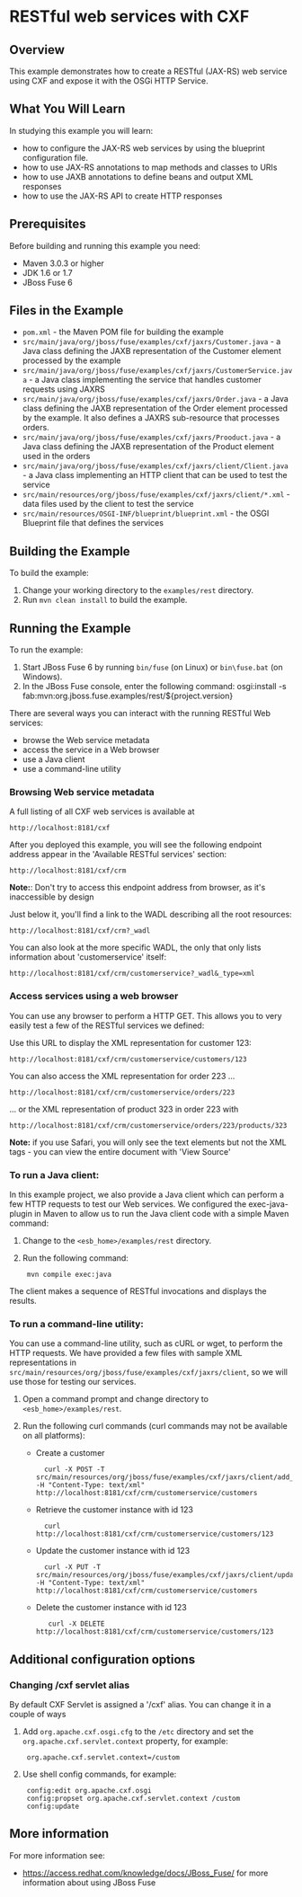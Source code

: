 # RESTful web services with CXF

## Overview
This example demonstrates how to create a RESTful (JAX-RS) web service using CXF and expose it with the OSGi HTTP Service.

## What You Will Learn
In studying this example you will learn:

* how to configure the JAX-RS web services by using the blueprint configuration file.
* how to use JAX-RS annotations to map methods and classes to URIs
* how to use JAXB annotations to define beans and output XML responses
* how to use the JAX-RS API to create HTTP responses

## Prerequisites
Before building and running this example you need:

* Maven 3.0.3 or higher
* JDK 1.6 or 1.7
* JBoss Fuse 6

## Files in the Example
* `pom.xml` - the Maven POM file for building the example
* `src/main/java/org/jboss/fuse/examples/cxf/jaxrs/Customer.java` - a Java class defining the JAXB representation of the Customer element processed by the example
* `src/main/java/org/jboss/fuse/examples/cxf/jaxrs/CustomerService.java` - a Java class implementing the service that handles customer requests using JAXRS
* `src/main/java/org/jboss/fuse/examples/cxf/jaxrs/Order.java` - a Java class defining the JAXB representation of the Order element processed by the example. It also defines a JAXRS sub-resource that processes orders.
* `src/main/java/org/jboss/fuse/examples/cxf/jaxrs/Prooduct.java` - a Java class defining the JAXB representation of the Product element used in the orders
* `src/main/java/org/jboss/fuse/examples/cxf/jaxrs/client/Client.java` - a Java class implementing an HTTP client that can be used to test the service
* `src/main/resources/org/jboss/fuse/examples/cxf/jaxrs/client/*.xml` - data files used by the client to test the service
* `src/main/resources/OSGI-INF/blueprint/blueprint.xml` - the OSGI Blueprint file that defines the services

## Building the Example
To build the example:

1. Change your working directory to the `examples/rest` directory.
2. Run `mvn clean install` to build the example.

## Running the Example
To run the example:

1. Start JBoss Fuse 6 by running `bin/fuse` (on Linux) or `bin\fuse.bat` (on Windows).
2. In the JBoss Fuse console, enter the following command:
        osgi:install -s fab:mvn:org.jboss.fuse.examples/rest/${project.version}

There are several ways you can interact with the running RESTful Web services:
* browse the Web service metadata
* access the service in a Web browser
* use a Java client
* use a command-line utility

### Browsing Web service metadata

A full listing of all CXF web services is available at

    http://localhost:8181/cxf

After you deployed this example, you will see the following endpoint address appear in the 'Available RESTful services' section:

    http://localhost:8181/cxf/crm
**Note:**: Don't try to access this endpoint address from browser, as it's inaccessible by design

Just below it, you'll find a link to the WADL describing all the root resources:

    http://localhost:8181/cxf/crm?_wadl

You can also look at the more specific WADL, the only that only lists information about 'customerservice' itself:

	http://localhost:8181/cxf/crm/customerservice?_wadl&_type=xml

### Access services using a web browser

You can use any browser to perform a HTTP GET.  This allows you to very easily test a few of the RESTful services we defined:

Use this URL to display the XML representation for customer 123:

    http://localhost:8181/cxf/crm/customerservice/customers/123

You can also access the XML representation for order 223 ...

    http://localhost:8181/cxf/crm/customerservice/orders/223

... or the XML representation of product 323 in order 223 with

    http://localhost:8181/cxf/crm/customerservice/orders/223/products/323

**Note:** if you use Safari, you will only see the text elements but not the XML tags - you can view the entire document with 'View Source'

### To run a Java client:

In this example project, we also provide a Java client which can perform a few HTTP requests to test our Web services. We
configured the exec-java-plugin in Maven to allow us to run the Java client code with a simple Maven command:

1. Change to the `<esb_home>/examples/rest` directory.
2. Run the following command:

        mvn compile exec:java
        
The client makes a sequence of RESTful invocations and displays the results.

### To run a command-line utility:

You can use a command-line utility, such as cURL or wget, to perform the HTTP requests.  We have provided a few files with sample XML representations in `src/main/resources/org/jboss/fuse/examples/cxf/jaxrs/client`, so we will use those for testing our services.

1. Open a command prompt and change directory to `<esb_home>/examples/rest`.
2. Run the following curl commands (curl commands may not be available on all platforms):
    
    * Create a customer
 
            curl -X POST -T src/main/resources/org/jboss/fuse/examples/cxf/jaxrs/client/add_customer.xml -H "Content-Type: text/xml" http://localhost:8181/cxf/crm/customerservice/customers
  
    * Retrieve the customer instance with id 123
    
            curl http://localhost:8181/cxf/crm/customerservice/customers/123

    * Update the customer instance with id 123
  
            curl -X PUT -T src/main/resources/org/jboss/fuse/examples/cxf/jaxrs/client/update_customer.xml -H "Content-Type: text/xml" http://localhost:8181/cxf/crm/customerservice/customers

    * Delete the customer instance with id 123
  
             curl -X DELETE http://localhost:8181/cxf/crm/customerservice/customers/123

## Additional configuration options

### Changing /cxf servlet alias

By default CXF Servlet is assigned a '/cxf' alias. You can change it in a couple of ways

1. Add `org.apache.cxf.osgi.cfg` to the `/etc` directory and set the `org.apache.cxf.servlet.context` property, for example:

        org.apache.cxf.servlet.context=/custom

2. Use shell config commands, for example:

        config:edit org.apache.cxf.osgi
        config:propset org.apache.cxf.servlet.context /custom
        config:update

## More information

For more information see:

* https://access.redhat.com/knowledge/docs/JBoss_Fuse/ for more information about using JBoss Fuse
